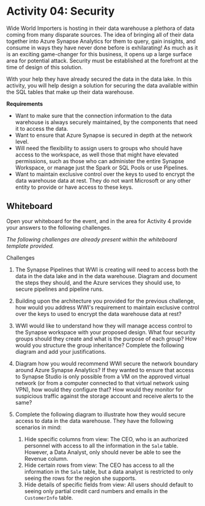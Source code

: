 # Activity 04: Security

Wide World Importers is hosting in their data warehouse a plethora of data coming from many disparate sources. The idea of bringing all of their data together into Azure Synapse Analytics for them to query, gain insights, and consume in ways they have never done before is exhilarating! As much as it is an exciting game-changer for this business, it opens up a large surface area for potential attack. Security must be established at the forefront at the time of design of this solution.

With your help they have already secured the data in the data lake. In this activity, you will help design a solution for securing the data available within the SQL tables that make up their data warehouse. 

**Requirements**

* Want to make sure that the connection information to the data warehouse is always securely maintained, by the components that need it to access the data. 
* Want to ensure that Azure Synapse is secured in depth at the network level.
* Will need the flexibility to assign users to groups who should have access to the workspace, as well those that might have elevated permissions, such as those who can administer the entire Synapse Workspace, or manage just the Spark or SQL Pools or use Pipelines. 
* Want to maintain exclusive control over the keys to used to encrypt the data warehouse data at rest. They do not want Microsoft or any other entity to provide or have access to these keys.



## Whiteboard
Open your whiteboard for the event, and in the area for Activity 4 provide your answers to the following challenges.

*The following challenges are already present within the whiteboard template provided.*

Challenges
1. The Synapse Pipelines that WWI is creating will need to access both the data in the data lake and in the data warehouse. Diagram and document the steps they should, and the Azure services they should use, to secure pipelines and pipeline runs.

2. Building upon the architecture you provided for the previous challenge, how would you address WWI's requirement to maintain exclusive control over the keys to used to encrypt the data warehouse data at rest?
   
3. WWI would like to understand how they will manage access control to the Synapse workspace with your proposed design. What four security groups should they create and what is the purpose of each group? How would you structure the group inheritance? Complete the following diagram and add your justifications.

4. Diagram how you would recommend WWI secure the network boundary around Azure Synapse Analytics? If they wanted to ensure that access to Synapse Studio is only possible from a VM on the approved virtual network (or from a computer connected to that virtual network using VPN), how would they configure that? How would they monitor for suspicious traffic against the storage account and receive alerts to the same?

5. Complete the following diagram to illustrate how they would secure access to data in the data warehouse. They have the following scenarios in mind:
   1. Hide specific columns from view: The CEO, who is an authorized personnel with access to all the information in the `Sale` table. However, a Data Analyst, only should never be able to see the Revenue column. 
   2. Hide certain rows from view: The CEO has access to all the information in the `Sale` table, but a data analyst is restricted to only seeing the rows for the region she supports.
   3. Hide details of specific fields from view: All users should default to seeing only partial credit card numbers and emails in the `CustomerInfo` table.
